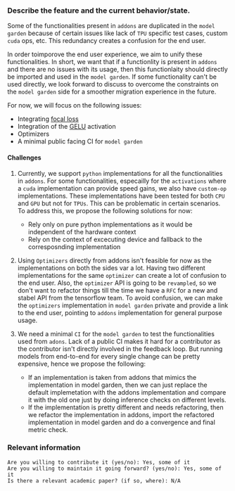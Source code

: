 ### Describe the feature and the current behavior/state.

Some of the functionalities present in `addons` are duplicated in the `model garden` because of certain issues like
lack of `TPU` specific test cases, custom `cuda` ops, etc. This redundancy creates a confusion for the end user. 

In order toimporove the end user experience, we aim to unify these functionalities. In short, we want that if a functionlity is present
in `addons` and there are no issues with its usage, then this functionlaity should directly be imported and used in
the `model garden`. If some functionality can't be used directly, we look forward to discuss to overcome the constraints on the `model garden` side for a smoother migration experience in the future.

For now, we will focus on the following issues:
* Integrating [focal loss](https://github.com/tensorflow/addons/blob/master/tensorflow_addons/losses/focal_loss.py)
* Integration of the [GELU](https://github.com/tensorflow/addons/blob/master/tensorflow_addons/activations/gelu.py) activation
* Optimizers
* A minimal public facing CI for `model garden`


#### Challenges
1. Currently, we support `python` implementations for all the functionalities in `addons`. For some functionalities, especailly for the `activations` where a `cuda` implementation can provide speed gains, we also have `custom-op` implementations. These implementations have been tested for both `CPU` and `GPU` but not for `TPUs`. This can be problematic in certain scenarios.
To address this, we propose the following solutions for now:
    * Rely only on pure python implementations as it would be independent of the hardware context
    * Rely on the context of excecuting device and fallback to the corresposnding implementation

2. Using `Optimizers` directly from addons isn't feasible for now as the implementations on both the sides var a lot. Having two different implementations for the same `optimizer` can create a lot of confusion to the end user. Also, the `optimizer` API is going to be `revampled`, so we don't want to refactor things till the time we have a `RFC` for a new and stabel API from the tensorflow team. To avoid confusion, we can make the `optimizers` implementation in `model garden` private and provide a link to the end user, pointing to `addons` implementation for general purpose usage.

3. We need a minimal `CI` for the `model garden` to test the functionalities used from `adons`. Lack of a public CI makes it hard for a contributor as the contributor isn't directly involved in the feedback loop. But running models from end-to-end for every single change can be pretty expensive, hence we propose the following:
   * If an implementation is taken from addons that mimics the implementation in model garden, then we can just replace the default implemetation with the addons implementation and compare it with the old one just by doing inference checks on different levels.
   * If the implementation is pretty different and needs refactoring, then we refactor the implementation in addons, import the refactored implementation in model garden and do a convergence and final metric check.
   
   
  
### Relevant information

    Are you willing to contribute it (yes/no): Yes, some of it
    Are you willing to maintain it going forward? (yes/no): Yes, some of it
    Is there a relevant academic paper? (if so, where): N/A

